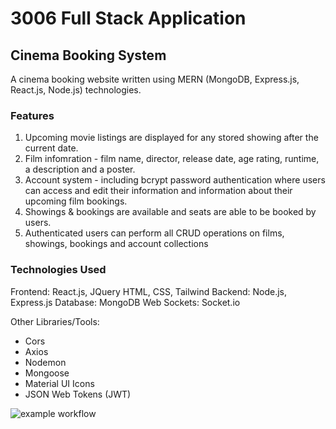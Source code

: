 # 3006 Full Stack Application
## Cinema Booking System

A cinema booking website written using MERN (MongoDB, Express.js, React.js, Node.js) technologies.

### Features
1. Upcoming movie listings are displayed for any stored showing after the current date.
2. Film infomration - film name, director, release date, age rating, runtime, a description and a poster.
3. Account system - including bcrypt password authentication where users can access and edit their information and information about their upcoming film bookings.
4. Showings & bookings are available and seats are able to be booked by users.
5. Authenticated users can perform all CRUD operations on films, showings, bookings and account collections

### Technologies Used
Frontend: React.js, JQuery HTML, CSS, Tailwind
Backend: Node.js, Express.js
Database: MongoDB
Web Sockets: Socket.io 

Other Libraries/Tools: 
- Cors
- Axios
- Nodemon
- Mongoose
- Material UI Icons
-  JSON Web Tokens (JWT)

![example workflow](https://github.com/Dan-Livermore/3006-Cinema/actions/workflows/main.yml/badge.svg)